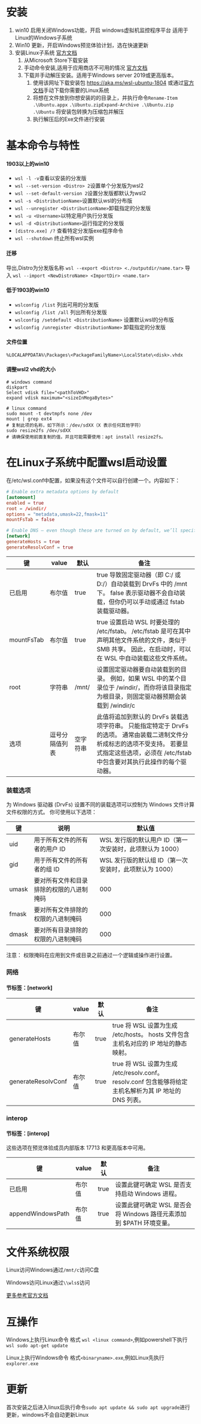 # 安装
1. win10 启用关闭Windows功能，开启 windows虚拟机监控程序平台 适用于Linux的Windows子系统
2. Win10 更新，开启Windows预览体验计划，选在快速更新
3. 安装Linux子系统 [官方文档](https://docs.microsoft.com/zh-cn/windows/wsl/install-win10#install-your-linux-distribution-of-choice)
   1. 从Microsoft Store下载安装
   2. 手动命令安装,适用于应用商店不可用的情况 [官方文档](https://docs.microsoft.com/zh-cn/windows/wsl/install-manual)
   3. 下载并手动解压安装。适用于Windows server 2019或更高版本。
      1. 使用该网址下载安装包 https://aka.ms/wsl-ubuntu-1804 或通过[官方文档](https://docs.microsoft.com/zh-cn/windows/wsl/install-manual)手动下载你需要的Linux系统
      2. 将想在文件放到你想安装的的目录上，并执行命令`Rename-Item .\Ubuntu.appx` `.\Ubuntu.zipExpand-Archive .\Ubuntu.zip .\Ubuntu` 将安装包转换为压缩包并解压
      3. 执行解压后的Exe文件进行安装
# 基本命令与特性
#### 1903以上的win10
- `wsl -l -v`查看以安装的分发版
- `wsl --set-version <Distro> 2`设置单个分发版为wsl2
- `wsl --set-default-version 2`设置分发版都默认为wsl2
- `wsl -s <DistributionName>`设置默认wsl的分布版
- `wsl --unregister <DistributionName>`卸载指定的分发版 
- `wsl -u <Username>`以特定用户执行分发版
- `wsl -d <DistributionName>`运行指定的分发版
- `[distro.exe] /?` 查看特定分发版exe程序命令
- `wsl --shutdown` 终止所有wsl实例

#### 迁移

导出,Distro为分发版名称
`wsl --export <Distro> <./outputdir/name.tar>`
导入
`wsl --import <NewDistroName> <ImportDir> <name.tar>`



#### 低于1903的win10
- `wslconfig /list` 列出可用的分发版
- `wslconfig /list /all` 列出所有分发版
- `wslconfig /setdefault <DistributionName>` 设置默认wsl的分布版
- `wslconfig /unregister <DistributionName>` 卸载指定的分发版 

#### 文件位置
`%LOCALAPPDATA%\Packages\<PackageFamilyName>\LocalState\<disk>.vhdx`

#### 调整wsl2 vhd的大小
```shell
# windows command
diskpart
Select vdisk file="<pathToVHD>"
expand vdisk maximum="<sizeInMegaBytes>"

# linux command
sudo mount -t devtmpfs none /dev
mount | grep ext4
# 复制此项的名称，如下所示：/dev/sdXX（X 表示任何其他字符）
sudo resize2fs /dev/sdXX
# 请确保使用前面复制的值，并且可能需要使用：apt install resize2fs。
```

# 在Linux子系统中配置wsl启动设置
在/etc/wsl.conf中配置，如果没有这个文件可以自行创建一个。内容如下：
```conf
# Enable extra metadata options by default
[automount]
enabled = true
root = /windir/
options = "metadata,umask=22,fmask=11"
mountFsTab = false

# Enable DNS – even though these are turned on by default, we’ll specify here just to be explicit.
[network]
generateHosts = true
generateResolvConf = true
```

键|value|默认|备注
-|-|-|-
已启用|布尔值|true|true 导致固定驱动器（即 C:/ 或 D:/）自动装载到 DrvFs 中的 /mnt 下。 false 表示驱动器不会自动装载，但你仍可以手动或通过 fstab 装载驱动器。
mountFsTab|布尔值|true|true 设置启动 WSL 时要处理的 /etc/fstab。 /etc/fstab 是可在其中声明其他文件系统的文件，类似于 SMB 共享。 因此，在启动时，可以在 WSL 中自动装载这些文件系统。
root|字符串|/mnt/|设置固定驱动器要自动装载到的目录。 例如，如果 WSL 中的某个目录位于 /windir/，而你将该目录指定为根目录，则固定驱动器预期会装载到 /windir/c
选项|逗号分隔值列表|空字符串|此值将追加到默认的 DrvFs 装载选项字符串。 只能指定特定于 DrvFs 的选项。 通常由装载二进制文件分析成标志的选项不受支持。 若要显式指定这些选项，必须在 /etc/fstab 中包含要对其执行此操作的每个驱动器。

### 装载选项
为 Windows 驱动器 (DrvFs) 设置不同的装载选项可以控制为 Windows 文件计算文件权限的方式。 你可使用以下选项：

键|说明|默认值
-|-|-
uid|用于所有文件的所有者的用户 ID|WSL 发行版的默认用户 ID（第一次安装时，此项默认为 1000）
gid|用于所有文件的所有者的组 ID|WSL 发行版的默认组 ID（第一次安装时，此项默认为 1000）
umask|要对所有文件和目录排除的权限的八进制掩码|000
fmask|要对所有文件排除的权限的八进制掩码|000
dmask|要对所有目录排除的权限的八进制掩码|000
注意： 权限掩码在应用到文件或目录之前通过一个逻辑或操作进行设置。
### 网络
#### 节标签：[network]

键|value|默认|备注
-|-|-|-
generateHosts|布尔值|true|true 将 WSL 设置为生成 /etc/hosts。 hosts 文件包含主机名对应的 IP 地址的静态映射。
generateResolvConf|布尔值|true|true 将 WSL 设置为生成 /etc/resolv.conf。 resolv.conf 包含能够将给定主机名解析为其 IP 地址的 DNS 列表。

### interop
#### 节标签：[interop]
这些选项在预览体验成员内部版本 17713 和更高版本中可用。

键|value|默认|备注
-|-|-|-
已启用|布尔值|true|设置此键可确定 WSL 是否支持启动 Windows 进程。
appendWindowsPath|布尔值|true|设置此键可确定 WSL 是否会将 Windows 路径元素添加到 $PATH 环境变量。

# 文件系统权限
Linux访问Windows通过`/mnt/c`访问C盘

Windows访问Linux通过`\\wls$`访问

[更多参考官方文档](https://docs.microsoft.com/zh-cn/windows/wsl/file-permissions)

# 互操作
Windows上执行Linux命令 格式 `wsl <linux command>`,例如powershell下执行`wsl sudo apt-get update`

Linux上执行Windows命令 格式`<binaryname>.exe`,例如Linux先执行`explorer.exe`


# 更新
首次安装之后进入linux后执行命令`sudo apt update && sudo apt upgrade`进行更新，windows不会自动更新Linux




